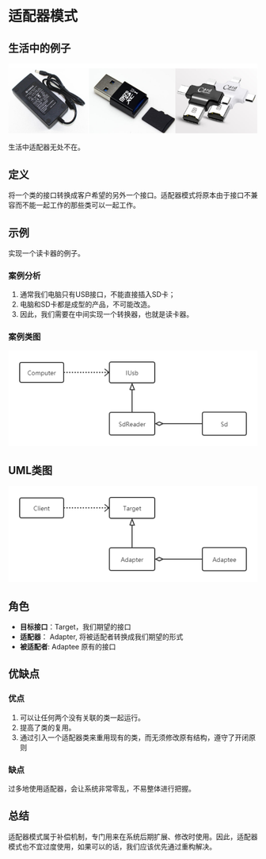 # 适配器模式
## 生活中的例子
![](images/adapter1.png)

生活中适配器无处不在。
## 定义
将一个类的接口转换成客户希望的另外一个接口。适配器模式将原本由于接口不兼容而不能一起工作的那些类可以一起工作。
## 示例
实现一个读卡器的例子。

### 案例分析
1. 通常我们电脑只有USB接口，不能直接插入SD卡；
2. 电脑和SD卡都是成型的产品，不可能改造。
3. 因此，我们需要在中间实现一个转换器，也就是读卡器。

### 案例类图
![](images/adapter2.png)

## UML类图
![](images/adapter3.png)
## 角色

- **目标接口**：Target，我们期望的接口
- **适配器**： Adapter, 将被适配者转换成我们期望的形式
- **被适配者**: Adaptee 原有的接口

## 优缺点
### 优点
1. 可以让任何两个没有关联的类一起运行。
2. 提高了类的复用。
3. 通过引入一个适配器类来重用现有的类，而无须修改原有结构，遵守了开闭原则

### 缺点
过多地使用适配器，会让系统非常零乱，不易整体进行把握。

## 总结
适配器模式属于补偿机制，专门用来在系统后期扩展、修改时使用。因此，适配器模式也不宜过度使用，如果可以的话，我们应该优先通过重构解决。
